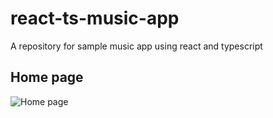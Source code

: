# react-ts-music-app
A repository for sample music app using react and typescript 

## Home page
![Home page](/home.png?raw=true "home page")
